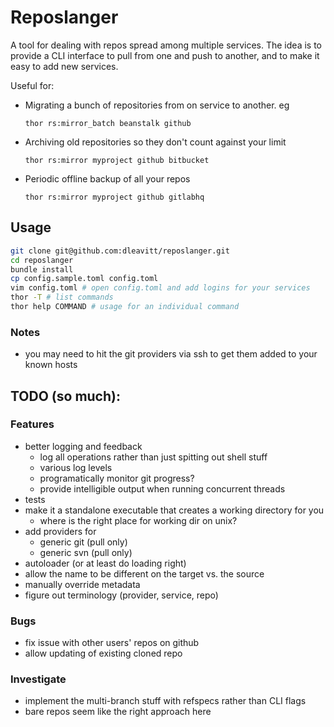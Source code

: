 
# Reposlanger

A tool for dealing with repos spread among multiple services. The idea is to provide a CLI interface to pull from one and push to another, and to make it easy to add new services.

Useful for:

- Migrating a bunch of repositories from on service to another. eg

  `thor rs:mirror_batch beanstalk github`

- Archiving old repositories so they don't count against your limit

  `thor rs:mirror myproject github bitbucket`

- Periodic offline backup of all your repos

  `thor rs:mirror myproject github gitlabhq`

## Usage

```bash
git clone git@github.com:dleavitt/reposlanger.git
cd reposlanger
bundle install
cp config.sample.toml config.toml
vim config.toml # open config.toml and add logins for your services
thor -T # list commands
thor help COMMAND # usage for an individual command
```

### Notes

- you may need to hit the git providers via ssh to get them added to your known hosts

## TODO (so much):

### Features

- better logging and feedback
  - log all operations rather than just spitting out shell stuff
  - various log levels
  - programatically monitor git progress?
  - provide intelligible output when running concurrent threads
- tests
- make it a standalone executable that creates a working directory for you
  - where is the right place for working dir on unix?
- add providers for
  - generic git (pull only)
  - generic svn (pull only)
- autoloader (or at least do loading right)
- allow the name to be different on the target vs. the source
- manually override metadata
- figure out terminology (provider, service, repo)

### Bugs

- fix issue with other users' repos on github
- allow updating of existing cloned repo

### Investigate

- implement the multi-branch stuff with refspecs rather than CLI flags
- bare repos seem like the right approach here
